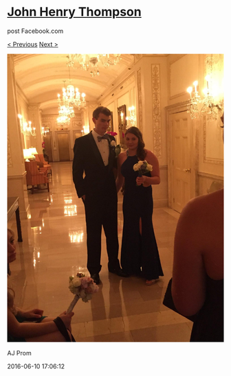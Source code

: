 # [John Henry Thompson](../README.md)
post Facebook.com

[< Previous](2016-06-10-2.md) [Next >](2016-06-10-4.md)

[![](../media/2016-06-10/AJ-Prom-1.jpg)](../README.md)

AJ Prom

2016-06-10 17:06:12